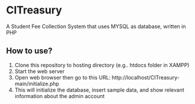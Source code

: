 # CITreasury
A Student Fee Collection System that uses MYSQL as database, written in PHP

## How to use?
1. Clone this repository to hosting directory (e.g.. htdocs folder in XAMPP)
2. Start the web server
3. Open web browser then go to this URL: http://localhost/CITreasury-main/initialize.php
4. This will initialize the database, insert sample data, and show relevant information about the admin account